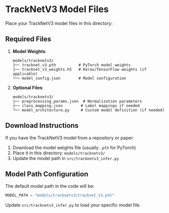 # TrackNetV3 Model Files

Place your TrackNetV3 model files in this directory:

## Required Files

1. **Model Weights**:
   ```
   models/tracknetv3/
   ├── tracknet_v3.pth          # PyTorch model weights
   ├── tracknet_v3_weights.h5   # Keras/TensorFlow weights (if applicable)
   └── model_config.json        # Model configuration
   ```

2. **Optional Files**:
   ```
   models/tracknetv3/
   ├── preprocessing_params.json  # Normalization parameters
   ├── class_mapping.json        # Label mappings if needed
   └── model_architecture.py     # Custom model definition (if needed)
   ```

## Download Instructions

If you have the TrackNetV3 model from a repository or paper:

1. Download the model weights file (usually `.pth` for PyTorch)
2. Place it in this directory: `models/tracknetv3/`
3. Update the model path in `src/tracknetv3_infer.py`

## Model Path Configuration

The default model path in the code will be:
```python
MODEL_PATH = "models/tracknetv3/tracknet_v3.pth"
```

Update `src/tracknetv3_infer.py` to load your specific model file. 